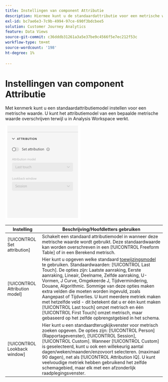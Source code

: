 ```yaml
---
title: Instellingen van component Attributie
description: Hiermee kunt u de standaardattributie voor een metrische waarde instellen.
exl-id: bc7ae6e3-7c9b-4994-97ce-690f3bdcbee5
solution: Customer Journey Analytics
feature: Data Views
source-git-commit: c36dddb31261a3a5e37be9c4566f5e7ec212f53c
workflow-type: tm+mt
source-wordcount: '198'
ht-degree: 1%

---
```


# Instellingen van component Attributie

Met kenmerk kunt u een standaardattributiemodel instellen voor een metrische waarde. U kunt het attributiemodel van een bepaalde metrische waarde overschrijven terwijl u in Analysis Workspace werkt.

![Attributie](../assets/attribution-settings.png)

| Instelling | Beschrijving/Hoofdletters gebruiken |
| --- | --- |
| [!UICONTROL Set attribution] | Schakelt een standaard attributiemodel in wanneer deze metrische waarde wordt gebruikt. Deze standaardwaarde kan worden overschreven in een [!UICONTROL Freeform Table] of in een Berekend metrisch. |
| [!UICONTROL Attribution model] | Hier kunt u opgeven welke standaard [toewijzingsmodel](/help/analysis-workspace/attribution/models.md) te gebruiken. Standaardwaarden: [!UICONTROL Last Touch]. De opties zijn: Laatste aanraking, Eerste aanraking, Lineair, Deelname, Zelfde aanraking, U-Vormen, J Curve, Omgekeerde J, Tijdvermindering, Douane, Algorithmic. Sommige van deze opties maken extra velden die moeten worden ingevuld, zoals Aangepast of Tijdverlies. U kunt meerdere metriek maken met hetzelfde veld - dit betekent dat u er één kunt maken [!UICONTROL Last touch] omzet metrisch en één [!UICONTROL First Touch] omzet metrisch, maar gebaseerd op het zelfde opbrengstgebied in het schema. |
| [!UICONTROL Lookback window] | Hier kunt u een standaardterugkijkvenster voor metrisch zoeken opgeven. De opties zijn: [!UICONTROL Person] (Rapportagevenster), [!UICONTROL Session], [!UICONTROL Custom]. Wanneer [!UICONTROL Custom] is geselecteerd, kunt u ook een willekeurig aantal dagen/weken/maanden/enzovoort selecteren. (maximaal 90 dagen), net als [!UICONTROL Attribution IQ]. U kunt veelvoudige metriek hebben gebruikend het zelfde schemagebied, maar elk met een afzonderlijk raadplegingsvenster. |
